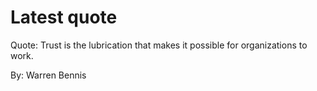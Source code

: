 # Latest quote 

Quote: Trust is the lubrication that makes it possible for organizations to work. 

By: Warren Bennis